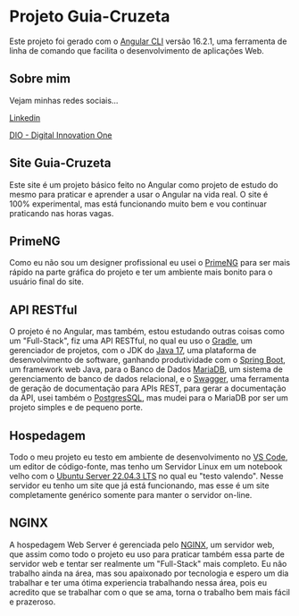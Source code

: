 # Projeto Guia-Cruzeta

Este projeto foi gerado com o [Angular CLI](https://github.com/angular/angular-cli) versão 16.2.1, uma ferramenta de linha de comando que facilita o desenvolvimento de aplicações Web.

## Sobre mim

Vejam minhas redes sociais...

[Linkedin](https://www.linkedin.com/in/agryo/)

[DIO - Digital Innovation One](https://www.dio.me/users/agryo)

## Site Guia-Cruzeta

Este site é um projeto básico feito no Angular como projeto de estudo do mesmo para praticar e aprender a usar o Angular na vida real. O site é 100% experimental, mas está funcionando muito bem e vou continuar praticando nas horas vagas.

## PrimeNG

Como eu não sou um designer profissional eu usei o [PrimeNG](https://primeng.org/installation) para ser mais rápido na parte gráfica do projeto e ter um ambiente mais bonito para o usuário final do site.

## API RESTful

O projeto é no Angular, mas também, estou estudando outras coisas como um "Full-Stack", fiz uma API RESTful, no qual eu uso o [Gradle](https://gradle.org/),  um gerenciador de projetos, com o JDK do [Java 17](https://www.java.com/pt-BR/), uma plataforma de desenvolvimento de software, ganhando produtividade com o [Spring Boot](https://spring.io/projects/spring-boot), um framework web Java, para o Banco de Dados [MariaDB](https://mariadb.org/), um sistema de gerenciamento de banco de dados relacional, e o [Swagger](https://swagger.io/), uma ferramenta de geração de documentação para APIs REST, para gerar a documentação da API, usei também o [PostgresSQL](https://www.postgresql.org/), mas mudei para o MariaDB por ser um projeto simples e de pequeno porte.

## Hospedagem

Todo o meu projeto eu testo em ambiente de desenvolvimento no [VS Code](https://code.visualstudio.com/), um editor de código-fonte, mas tenho um Servidor Linux em um notebook velho com o [Ubuntu Server 22.04.3 LTS](https://ubuntu.com/download/server) no qual eu "testo valendo". Nesse servidor eu tenho um site que já está funcionando, mas esse é um site completamente genérico somente para manter o servidor on-line.

## NGINX

A hospedagem Web Server é gerenciada pelo [NGINX](https://www.nginx.com/), um servidor web, que assim como todo o projeto eu uso para praticar também essa parte de servidor web e tentar ser realmente um "Full-Stack" mais completo.
Eu não trabalho ainda na área, mas sou apaixonado por tecnologia e espero um dia trabalhar e ter uma ótima experiencia trabalhando nessa área, pois eu acredito que se trabalhar com o que se ama, torna o trabalho bem mais fácil e prazeroso.
